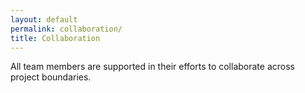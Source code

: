 ```yaml
---
layout: default
permalink: collaboration/
title: Collaboration
---
```

All team members are supported in their efforts to collaborate across project
boundaries.
